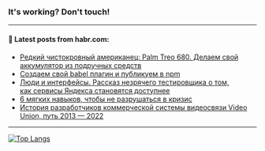 ### It's working? Don't touch!

---
<!--
#### 🛠️ Technical stack:

![C++](https://img.shields.io/badge/C++-informational?logo=c%2B%2B&style=flat&logoColor=white&color=9C033A)
![Java](https://img.shields.io/badge/Java-informational?logo=java&style=flat&logoColor=white&color=007396)
![Kotlin](https://img.shields.io/badge/Kotlin-informational?logo=Kotlin&style=flat&logoColor=white&color=0095D5)
![JS](https://img.shields.io/badge/JS-informational?logo=javaScript&style=flat&logoColor=black&color=F7Df1E) <br>
![HTML5](https://img.shields.io/badge/HTML5-informational?logo=html5&style=flat&logoColor=white&color=E34F26)
![CSS3](https://img.shields.io/badge/CSS3-informational?logo=css3&style=flat&logoColor=white&color=157286)
![Sass](https://img.shields.io/badge/Saas-informational?logo=sass&style=flat&logoColor=white&color=hotpink)
![PHP](https://img.shields.io/badge/PHP-informational?logo=php&style=flat&logoColor=white&color=777BB4) <br>
![WebPAck](https://img.shields.io/badge/WebPack-informational?logo=webPack&style=flat&logoColor=white&color=FF6F00)
![Bootstrap](https://img.shields.io/badge/Bootstrap-informational?logo=Bootstrap&style=flat&logoColor=white&color=7952B3)
![MySQL](https://img.shields.io/badge/MySQL-informational?logo=MySQL&style=flat&logoColor=white&color=00f) <br>
![NodeJS](https://img.shields.io/badge/NodeJS-informational?logo=node.js&style=flat&logoColor=white&color=43853D)
![Spring](https://img.shields.io/badge/Spring-informational?logo=Spring&style=flat&logoColor=white&color=0A9EDC)
![Angular](https://img.shields.io/badge/Vue-informational?logo=vue.js&style=flat&logoColor=white&color=red)
![Git](https://img.shields.io/badge/Git-informational?logo=git&style=flat&logoColor=white&color=darkorange)

___
-->

#### 💬 Latest posts from habr.com:

<!-- BLOG-POST-LIST:START -->
- [Редкий чистокровный американец: Palm Treo 680. Делаем свой аккумулятор из подручных средств](https://habr.com/ru/post/704042/?utm_source=habrahabr&utm_medium=rss&utm_campaign=704042)
- [Создаем свой babel плагин и публикуем в npm](https://habr.com/ru/post/704028/?utm_source=habrahabr&utm_medium=rss&utm_campaign=704028)
- [Люди и интерфейсы. Рассказ незрячего тестировщика о том, как сервисы Яндекса становятся доступнее](https://habr.com/ru/post/700596/?utm_source=habrahabr&utm_medium=rss&utm_campaign=700596)
- [6 мягких навыков, чтобы не разрушаться в кризис](https://habr.com/ru/post/703806/?utm_source=habrahabr&utm_medium=rss&utm_campaign=703806)
- [История разработчиков коммерческой системы видеосвязи Video Union, путь 2013 — 2022](https://habr.com/ru/post/703990/?utm_source=habrahabr&utm_medium=rss&utm_campaign=703990)
<!-- BLOG-POST-LIST:END -->

---

[![Top Langs](https://github-readme-stats.vercel.app/api/top-langs/?username=zloylis&layout=compact&hide_border=true&theme=dracula)](https://github.com/zloylis)
